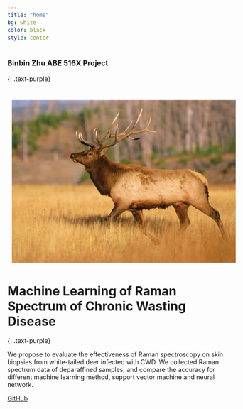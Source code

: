 ```yaml
---
title: "home"
bg: white
color: black
style: center
---
```


### Binbin Zhu ABE 516X Project
{: .text-purple}


<h1>
  <div class="subtlecircle sectiondivider-big"> 
	  <img src="img/deer.png" alt="deer" title="deer" style="padding:0 10px;" />
	</div>
</h1>


# Machine Learning of Raman Spectrum of Chronic Wasting Disease
{: .text-purple}

We propose to evaluate the effectiveness of Raman spectroscopy on skin biopsies from white-tailed deer infected with CWD. We collected Raman spectrum data of deparaffined samples, and compare the accuracy for different machine learning method, support vector machine and neural network. 


[GitHub](https://github.com/juliachu216/Website)
